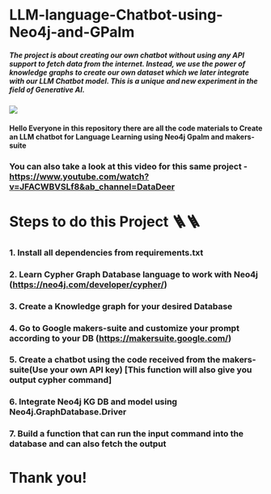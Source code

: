 # LLM-language-Chatbot-using-Neo4j-and-GPalm

##### The project is about creating our own chatbot without using any API support to fetch data from the internet. Instead, we use the power of knowledge graphs to create our own dataset which we later integrate with our LLM Chatbot model. This is a unique and new experiment in the field of Generative AI.
![](https://i.ibb.co/DbqGpnL/Screenshot-2023-12-06-171048.png)


#### Hello Everyone in this repository there are all the code materials to Create an LLM chatbot for Language Learning using Neo4j Gpalm and makers-suite
### You can also take a look at this video for this same project - https://www.youtube.com/watch?v=JFACWBVSLf8&ab_channel=DataDeer



# Steps to do this Project 🪜🪜


### 1. Install all dependencies from requirements.txt

### 2. Learn Cypher Graph Database language to work with Neo4j (https://neo4j.com/developer/cypher/)

### 3. Create a Knowledge graph for your desired Database

### 4. Go to Google makers-suite and customize your prompt according to your DB (https://makersuite.google.com/)

### 5. Create a chatbot using the code received from the makers-suite(Use your own API key) [This function will also give you output cypher command]

### 6. Integrate Neo4j KG DB and model using Neo4j.GraphDatabase.Driver

### 7. Build a function that can run the input command into the database and can also fetch the output


   #                                                                         Thank you!

